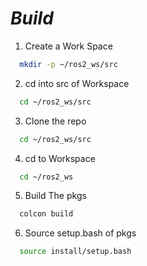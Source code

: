 # *Build* 
1. Create a Work Space
```sh
  mkdir -p ~/ros2_ws/src
```
2. cd into src of Workspace
```sh
  cd ~/ros2_ws/src
```
3. Clone the repo
```sh
  cd ~/ros2_ws/src
```
4. cd to Workspace
```sh
  cd ~/ros2_ws
```
5. Build The pkgs
```sh
  colcon build
```
6. Source setup.bash of pkgs
```sh
  source install/setup.bash
```
